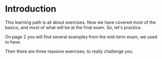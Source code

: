 # Introduction

This learning path is all about exercises. Now we have covered most of the basics, and most of what will be at the final exam. So, let's practice.

On page 2 you will find several examples from the mid-term exam, we used to have.

Then there are three massive exercises, to really challenge you.